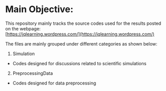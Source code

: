 # Main Objective:
This repository mainly tracks the source codes used for the results posted on the webpage:  
[https://jqlearning.wordpress.com/](https://jqlearning.wordpress.com/)

The files are mainly grouped under different categories as shown below:  

1. Simulation
  * Codes designed for discussions related to scientific simulations

2. PreprocessingData
  * Codes designed for data preprocessing
